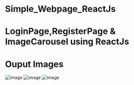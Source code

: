 # Simple_Webpage_ReactJs
# LoginPage,RegisterPage & ImageCarousel using ReactJs
# Ouput Images
![image](https://github.com/kalirishik/Simple_Webpage_ReactJs/assets/110583211/1a21b314-d88d-4940-bc2e-ee57b0d62d06)
![image](https://github.com/kalirishik/Simple_Webpage_ReactJs/assets/110583211/a9a44db5-ca09-4703-a12b-913d4275e3dd)
![image](https://github.com/kalirishik/Simple_Webpage_ReactJs/assets/110583211/35f013c6-f54c-482d-a1a1-00f3666ff592)


